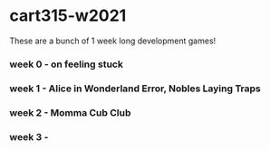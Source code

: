 # cart315-w2021

These are a bunch of 1 week long development games!

### week 0 - on feeling stuck
### week 1 - Alice in Wonderland Error, Nobles Laying Traps
### week 2 - Momma Cub Club
### week 3 - 
